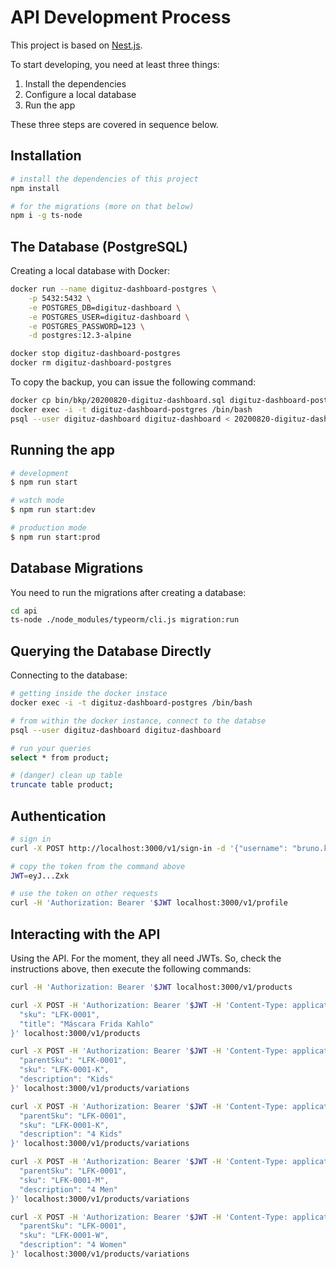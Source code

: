 # API Development Process

This project is based on [Nest.js](https://docs.nestjs.com/).

To start developing, you need at least three things:

1. Install the dependencies
2. Configure a local database
3. Run the app

These three steps are covered in sequence below.

## Installation

```bash
# install the dependencies of this project
npm install

# for the migrations (more on that below)
npm i -g ts-node
```

## The Database (PostgreSQL)

Creating a local database with Docker:

```bash
docker run --name digituz-dashboard-postgres \
    -p 5432:5432 \
    -e POSTGRES_DB=digituz-dashboard \
    -e POSTGRES_USER=digituz-dashboard \
    -e POSTGRES_PASSWORD=123 \
    -d postgres:12.3-alpine

docker stop digituz-dashboard-postgres
docker rm digituz-dashboard-postgres
```

To copy the backup, you can issue the following command:

```bash
docker cp bin/bkp/20200820-digituz-dashboard.sql digituz-dashboard-postgres:/20200820-digituz-dashboard.sql
docker exec -i -t digituz-dashboard-postgres /bin/bash
psql --user digituz-dashboard digituz-dashboard < 20200820-digituz-dashboard.sql
```

## Running the app

```bash
# development
$ npm run start

# watch mode
$ npm run start:dev

# production mode
$ npm run start:prod
```

## Database Migrations

You need to run the migrations after creating a database:

```bash
cd api
ts-node ./node_modules/typeorm/cli.js migration:run
```

## Querying the Database Directly

Connecting to the database:

```bash
# getting inside the docker instace
docker exec -i -t digituz-dashboard-postgres /bin/bash

# from within the docker instance, connect to the databse
psql --user digituz-dashboard digituz-dashboard

# run your queries
select * from product;

# (danger) clean up table
truncate table product;
```

## Authentication

```bash
# sign in
curl -X POST http://localhost:3000/v1/sign-in -d '{"username": "bruno.krebs@fridakahlo.com.br", "password": "lbX01as$"}' -H "Content-Type: application/json"

# copy the token from the command above
JWT=eyJ...Zxk

# use the token on other requests
curl -H 'Authorization: Bearer '$JWT localhost:3000/v1/profile
```

## Interacting with the API

Using the API. For the moment, they all need JWTs. So, check the instructions above, then execute the following commands:

```bash
curl -H 'Authorization: Bearer '$JWT localhost:3000/v1/products

curl -X POST -H 'Authorization: Bearer '$JWT -H 'Content-Type: application/json' -d '{
  "sku": "LFK-0001",
  "title": "Máscara Frida Kahlo"
}' localhost:3000/v1/products

curl -X POST -H 'Authorization: Bearer '$JWT -H 'Content-Type: application/json' -d '{
  "parentSku": "LFK-0001",
  "sku": "LFK-0001-K",
  "description": "Kids"
}' localhost:3000/v1/products/variations

curl -X POST -H 'Authorization: Bearer '$JWT -H 'Content-Type: application/json' -d '{
  "parentSku": "LFK-0001",
  "sku": "LFK-0001-K",
  "description": "4 Kids"
}' localhost:3000/v1/products/variations

curl -X POST -H 'Authorization: Bearer '$JWT -H 'Content-Type: application/json' -d '{
  "parentSku": "LFK-0001",
  "sku": "LFK-0001-M",
  "description": "4 Men"
}' localhost:3000/v1/products/variations

curl -X POST -H 'Authorization: Bearer '$JWT -H 'Content-Type: application/json' -d '{
  "parentSku": "LFK-0001",
  "sku": "LFK-0001-W",
  "description": "4 Women"
}' localhost:3000/v1/products/variations
```